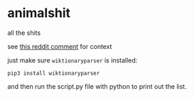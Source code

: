 # animalshit
all the shits

see [this reddit comment](https://www.reddit.com/r/AskReddit/comments/l9w8q5/if_bullshit_means_fake_and_apeshit_means_going/gll9wrv/?utm_source=reddit&utm_medium=web2x&context=3) for context

just make sure `wiktionaryparser` is installed:

```
pip3 install wiktionaryparser
```

and then run the script.py file with python to print out the list.
